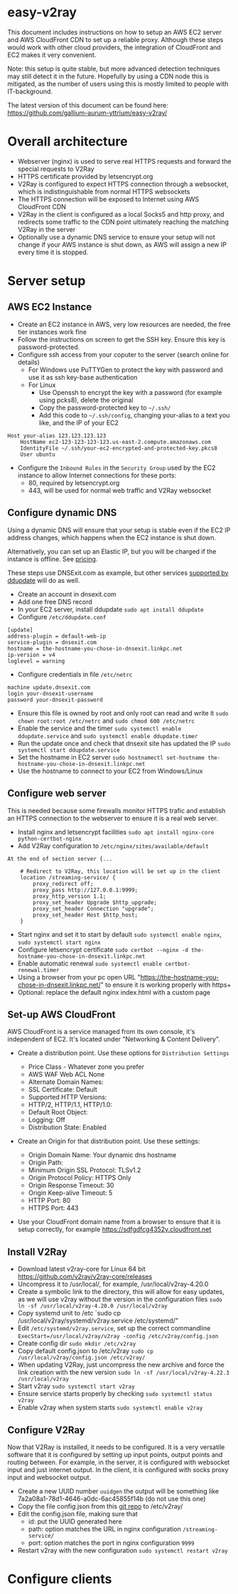 # easy-v2ray
This document includes instructions on how to setup an AWS EC2 server and AWS CloudFront CDN to set up a reliable proxy. Although these steps would work with other cloud providers, the integration of CloudFront and EC2 makes it very convenient.

Note: this setup is quite stable, but more advanced detection techniques may still detect it in the future. Hopefully by using a CDN node this is mitigated, as the number of users using this is mostly limited to people with IT-background.

The latest version of this document can be found here: https://github.com/gallium-aurum-yttrium/easy-v2ray/

# Overall architecture
 - Webserver (nginx) is used to serve real HTTPS requests and forward the special requests to V2Ray
 - HTTPS certificate provided by letsencrypt.org
 - V2Ray is configured to expect HTTPS connection through a websocket, which is indistinguishable from normal HTTPS websockets
 - The HTTPS connection will be exposed to Internet using AWS CloudFront CDN
 - V2Ray in the client is configured as a local Socks5 and http proxy, and redirects some traffic to the CDN point ultimately reaching the matching V2Ray in the server
 - Optionally use a dynamic DNS service to ensure your setup will not change if your AWS instance is shut down, as AWS will assign a new IP every time it is stopped.
 
# Server setup
## AWS EC2 Instance
  - Create an EC2 instance in AWS, very low resources are needed, the free tier instances work fine
  - Follow the instructions on screen to get the SSH key. Ensure this key is password-protected.
  - Configure ssh access from your coputer to the server (search online for details)
    - For Windows use PuTTYGen to protect the key with password and use it as ssh key-base authentication
    - For Linux
      - Use Openssh to encrypt the key with a password (for example using pcks8), delete the original
      - Copy the password-protected key to `~/.ssh/`
      - Add this code to `~/.ssh/config`, changing your-alias to a text you like, and the IP of your EC2
```
Host your-alias 123.123.123.123
    HostName ec2-123-123-123-123.us-east-2.compute.amazonaws.com
    IdentityFile ~/.ssh/your-ec2-encrypted-and-protected-key.pkcs8
    User ubuntu
```
  - Configure the `Inbound Rules` in the `Security Group` used by the EC2 instance to allow Internet connections for these ports:
    - 80, required by letsencrypt.org
    - 443, will be used for normal web traffic and V2Ray websocket

## Configure dynamic DNS
Using a dynamic DNS will ensure that your setup is stable even if the EC2 IP address changes, which happens when the EC2 instance is shut down.

Alternatively, you can set up an Elastic IP, but you will be charged if the instance is offline. See [pricing](https://aws.amazon.com/premiumsupport/knowledge-center/elastic-ip-charges/).

These steps use DNSExit.com as example, but other services [supported by ddupdate](https://github.com/leamas/ddupdate/tree/devel/plugins) will do as well.
  - Create an account in dnsexit.com
  - Add one free DNS record
  - In your EC2 server, install ddupdate `sudo apt install ddupdate`
  - Configure `/etc/ddupdate.conf`
```
[update]
address-plugin = default-web-ip
service-plugin = dnsexit.com
hostname = the-hostname-you-chose-in-dnsexit.linkpc.net
ip-version = v4
loglevel = warning
```
  - Configure credentials in file `/etc/netrc`
```
machine update.dnsexit.com
login your-dnsexit-username
password your-dnsexit-password
```
  - Ensure this file is owned by root and only root can read and write it `sudo chown root:root /etc/netrc` and `sudo chmod 600 /etc/netrc`
  - Enable the service and the timer `sudo systemctl enable ddupdate.service` and `sudo systemctl enable ddupdate.timer`
  - Run the update once and check that dnsexit site has updated the IP `sudo systemctl start ddupdate.service`
  - Set the hostname in EC2 server `sudo hostnamectl set-hostname the-hostname-you-chose-in-dnsexit.linkpc.net`
  - Use the hostname to connect to your EC2 from Windows/Linux

## Configure web server
This is needed because some firewalls monitor HTTPS trafic and establish an HTTPS connection to the webserver to ensure it is a real web server.
  - Install nginx and letsencrypt facilities `sudo apt install nginx-core python-certbot-nginx`
  - Add V2Ray configuration to `/etc/nginx/sites/available/default`
```
At the end of section server {...

    # Redirect to V2Ray, this location will be set up in the client
    location /streaming-service/ {
        proxy_redirect off;
        proxy_pass http://127.0.0.1:9999;
        proxy_http_version 1.1;
        proxy_set_header Upgrade $http_upgrade;
        proxy_set_header Connection "upgrade";
        proxy_set_header Host $http_host;
    }
```
  - Start nginx and set it to start by default `sudo systemctl enable nginx`, `sudo systemctl start nginx`
  - Configure letsencrypt certificate `sudo certbot --nginx -d the-hostname-you-chose-in-dnsexit.linkpc.net`
  - Enable automatic renewal `sudo systemctl enable certbot-renewal.timer`
  - Using a browser from your pc open URL "https://the-hostname-you-chose-in-dnsexit.linkpc.net/" to ensure it is working properly with https+
  - Optional: replace the default nginx index.html with a custom page

## Set-up AWS CloudFront
AWS CloudFront is a service managed from its own console, it's independent of EC2. It's located under "Networking & Content Delivery".

  - Create a distribution point. Use these options for `Distribution Settings`
    - Price Class - Whatever zone you prefer
    - AWS WAF Web ACL	None
    - Alternate Domain Names: 
    - SSL Certificate: Default
    - Supported HTTP Versions: 
    - HTTP/2, HTTP/1.1, HTTP/1.0: 
    - Default Root Object: 
    - Logging: Off
    - Distribution State: Enabled

  - Create an Origin for that distribution point. Use these settings:
    - Origin Domain Name: Your dynamic dns hostname
    - Origin Path: 
    - Minimum Origin SSL Protocol: TLSv1.2
    - Origin Protocol Policy: HTTPS Only
    - Origin Response Timeout: 30
    - Origin Keep-alive Timeout: 5
    - HTTP Port: 80
    - HTTPS Port: 443
  - Use your CloudFront domain name from a browser to ensure that it is setup correctly, for example https://sdfgdfcg4352y.cloudfront.net

## Install V2Ray
  - Download latest v2ray-core for Linux 64 bit https://github.com/v2ray/v2ray-core/releases
  - Uncompress it to /usr/local/, for example, /usr/local/v2ray-4.20.0
  - Create a symbolic link to the directory, this will allow for easy updates, as we will use v2ray without the version in the configuration files `sudo ln -sf /usr/local/v2ray-4.20.0 /usr/local/v2ray`
  - Copy systemd unit to /etc `sudo cp /usr/local/v2ray/systemd/v2ray.service /etc/systemd/"
  - Edit `/etc/systemd/v2ray.service`, set up the correct commandline `ExecStart=/usr/local/v2ray/v2ray -config /etc/v2ray/config.json`
  - Create config dir `sudo mkdir /etc/v2ray`
  - Copy default config.json to /etc/v2ray `sudo cp /usr/local/v2ray/config.json /etc/v2ray/`
  - When updating V2Ray, just uncompress the new archive and force the link creation with the new version `sudo ln -sf /usr/local/v2ray-4.22.3 /usr/local/v2ray`
  - Start v2ray `sudo systemctl start v2ray`
  - Ensure service starts properly by checking `sudo systemctl status v2ray`
  - Enable v2ray when system starts `sudo systemctl enable v2ray`

## Configure V2Ray
Now that V2Ray is installed, it needs to be configured. It is a very versatile software that it is configured by setting up input points, output points and routing between. For example, in the server, it is configured with websocket input and just internet output. In the client, it is configured with socks proxy input and websocket output.

  - Create a new UUID number `uuidgen` the output will be something like 7a2a08a1-78d1-4646-a0dc-6ac45855f14b (do not use this one)
  - Copy the file config.json from this [git repo](https://github.com/gallium-aurum-yttrium/easy-v2ray/) to /etc/v2ray/
  - Edit the config.json file, making sure that
    - id: put the UUID generated here
    - path: option matches the URL in nginx configuration `/streaming-service/`
    - port: option matches the port in nginx configuration `9999`
  - Restart v2ray with the new configuration `sudo systemctl restart v2ray`

# Configure clients
